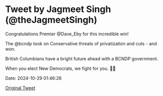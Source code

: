# Tweet by Jagmeet Singh (@theJagmeetSingh)

Congratulations Premier @Dave_Eby for this incredible win!

The @bcndp took on Conservative threats of privatization and cuts - and won.

British Columbians have a bright future ahead with a BCNDP government.

When you elect New Democrats, we fight for you. ✊🏽

Date: 2024-10-29 01:46:26

[Original Tweet](https://x.com/theJagmeetSingh/status/1851078107442397528)
